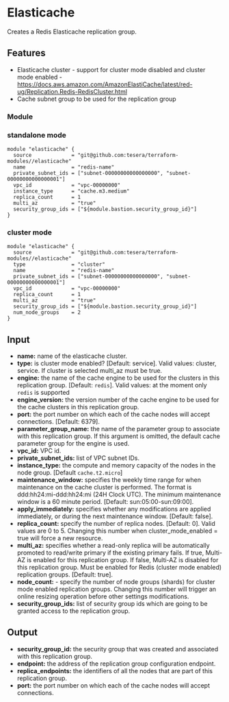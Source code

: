 # Elasticache
Creates a Redis Elasticache replication group.

## Features
- Elasticache cluster - support for cluster mode disabled and cluster mode enabled - https://docs.aws.amazon.com/AmazonElastiCache/latest/red-ug/Replication.Redis-RedisCluster.html
- Cache subnet group to be used for the replication group

### Module
### standalone mode
```hcl-terraform
module "elasticache" {
  source             = "git@github.com:tesera/terraform-modules//elasticache"
  name               = "redis-name"
  private_subnet_ids = ["subnet-00000000000000000", "subnet-00000000000000001"]
  vpc_id             = "vpc-00000000"
  instance_type      = "cache.m3.medium"
  replica_count      = 1
  multi_az           = "true"
  security_group_ids = ["${module.bastion.security_group_id}"]
}
```

### cluster mode
```hcl-terraform
module "elasticache" {
  source             = "git@github.com:tesera/terraform-modules//elasticache"
  type               = "cluster"
  name               = "redis-name"
  private_subnet_ids = ["subnet-00000000000000000", "subnet-00000000000000001"]
  vpc_id             = "vpc-00000000"
  replica_count      = 1
  multi_az           = "true"
  security_group_ids = ["${module.bastion.security_group_id}"]
  num_node_groups    = 2
}
```

## Input
- **name:** name of the elasticache cluster.
- **type:** is cluster mode enabled? [Default: service]. Valid values: cluster, service. If cluster is selected multi_az must be true.
- **engine:** the name of the cache engine to be used for the clusters in this replication group. [Default: `redis`]. Valid values: at the moment only `redis` is supported
- **engine_version:** the version number of the cache engine to be used for the cache clusters in this replication group.
- **port:** the port number on which each of the cache nodes will accept connections. [Default: 6379].
- **parameter_group_name:** the name of the parameter group to associate with this replication group. If this argument is omitted, the default cache parameter group for the engine is used.
- **vpc_id:** VPC id.
- **private_subnet_ids:** list of VPC subnet IDs.
- **instance_type:** the compute and memory capacity of the nodes in the node group. [Default `cache.t2.micro`]
- **maintenance_window:** specifies the weekly time range for when maintenance on the cache cluster is performed. The format is ddd:hh24:mi-ddd:hh24:mi (24H Clock UTC). The minimum maintenance window is a 60 minute period. [Default: sun:05:00-sun:09:00].
- **apply_immediately:** specifies whether any modifications are applied immediately, or during the next maintenance window. [Default: false].
- **replica_count:** specify the number of replica nodes. [Default: 0]. Valid values are 0 to 5. Changing this number when cluster_mode_enabled = true will force a new resource.
- **multi_az:** specifies whether a read-only replica will be automatically promoted to read/write primary if the existing primary fails. If true, Multi-AZ is enabled for this replication group. If false, Multi-AZ is disabled for this replication group. Must be enabled for Redis (cluster mode enabled) replication groups. [Default: true].
- **node_count:** - specify the number of node groups (shards) for cluster mode enabled replication groups. Changing this number will trigger an online resizing operation before other settings modifications.
- **security_group_ids:** list of security group ids which are going to be granted access to the replication group.

## Output

- **security_group_id:** the security group that was created and associated with this replication group.
- **endpoint:** the address of the replication group configuration endpoint.
- **replica_endpoints:** the identifiers of all the nodes that are part of this replication group.
- **port:** the port number on which each of the cache nodes will accept connections.


